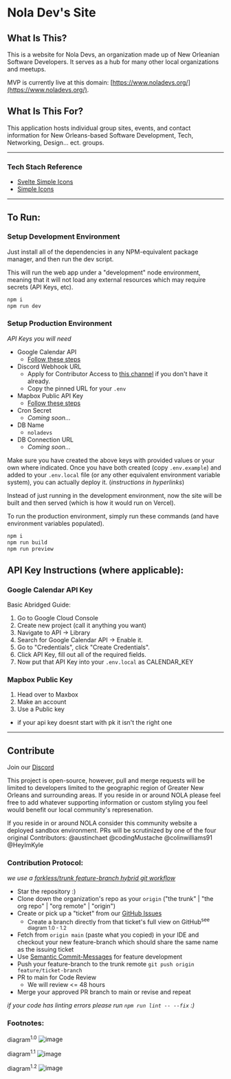 # Nola Dev's Site

## What Is This?

This is a website for Nola Devs, an organization made up of New Orleanian Software Developers.
It serves as a hub for many other local organizations and meetups.

MVP is currently live at this domain: [https://www.noladevs.org/](https://www.noladevs.org/).

## What Is This For?

This application hosts individual group sites, events, and contact information for New Orleans-based Software Development, Tech, Networking, Design... ect. groups.

---

### Tech Stach Reference

- [Svelte Simple Icons](https://github.com/icons-pack/svelte-simple-icons)
- [Simple Icons](https://simpleicons.org)

---

## To Run:

### Setup Development Environment

Just install all of the dependencies in any NPM-equivalent package manager, and then run the dev script.

This will run the web app under a "development" node environment, meaning that it will not load any external resources which may require secrets (API Keys, etc).

```ts
npm i
npm run dev
```

### Setup Production Environment

_API Keys you will need_

- Google Calendar API
  - [Follow these steps](https://github.com/Nola-Devs/Nola-Devs-v2?tab=readme-ov-file#google-calendar-api-key)
- Discord Webhook URL
  - Apply for Contributor Access to [this channel](https://discord.com/channels/1117944495099613254/1166366239652847687/1166367256356335636) if you don't have it already.
  - Copy the pinned URL for your `.env`
- Mapbox Public API Key
  - [Follow these steps](https://github.com/Nola-Devs/Nola-Devs-v2?tab=readme-ov-file#mapbox-public-key)
- Cron Secret
  - _Coming soon..._
- DB Name
  - `noladevs`
- DB Connection URL
  - _Coming soon..._

Make sure you have created the above keys with provided values or your own where indicated.
Once you have both created (copy `.env.example`) and added to your `.env.local` file (or any other equivalent environment variable system), you can actually deploy it. (_instructions in hyperlinks_)

Instead of just running in the development environment, now the site will be built and then served (which is how it would run on Vercel).

To run the production environment, simply run these commands (and have environment variables populated).

```ts
npm i
npm run build
npm run preview
```

## API Key Instructions (where applicable):

### Google Calendar API Key

Basic Abridged Guide:

1. Go to Google Cloud Console
2. Create new project (call it anything you want)
3. Navigate to API -> Library
4. Search for Google Calendar API -> Enable it.
5. Go to "Credentials", click "Create Credentials".
6. Click API Key, fill out all of the required fields.
7. Now put that API Key into your `.env.local` as CALENDAR_KEY

### Mapbox Public Key

1. Head over to Maxbox
2. Make an account
3. Use a Public key

- if your api key doesnt start with pk it isn't the right one

---

## Contribute

Join our [Discord](https://discord.gg/Hea5n85VEv)

This project is open-source, however, pull and merge requests will be limited to developers limited to the geographic region of Greater New Orleans and surrounding areas. If you reside in or around NOLA please feel free to add whatever supporting information or custom styling you feel would benefit our local community's represenation.

If you reside in or around NOLA consider this community website a deployed sandbox environment. PRs will be scrutinized by one of the four original Contributors: @austinchaet @codingMustache @colinwilliams91 @HeyImKyle

### Contribution Protocol:

_we use a [forkless/trunk feature-branch hybrid git workflow](https://www.atlassian.com/git/tutorials/comparing-workflows/feature-branch-workflow)_

- Star the repository :)
- Clone down the organization's repo as your `origin` ("the trunk" | "the org repo" | "org remote" | "origin")
- Create or pick up a "ticket" from our [GitHub Issues](https://github.com/Nola-Devs/Nola-Dev-Site/issues)
  - Create a branch directly from that ticket's full view on GitHub<sup>see diagram 1.0 - 1.2</sup>
- Fetch from `origin main` (paste what you copied) in your IDE and checkout your new feature-branch which should share the same name as the issuing ticket
- Use [Semantic Commit-Messages](https://gist.github.com/joshbuchea/6f47e86d2510bce28f8e7f42ae84c716) for feature development
- Push your feature-branch to the trunk remote `git push origin feature/ticket-branch`
- PR to main for Code Review
  - We will review <= 48 hours
- Merge your approved PR branch to main or revise and repeat

_if your code has linting errors please run `npm run lint -- --fix` :)_

### Footnotes:

diagram<sup>1.0</sup>
![image](https://github.com/Nola-Devs/Nola-Devs-v2/assets/92059005/2e40f7b5-e109-4062-b323-96228da620bd)

diagram<sup>1.1</sup>
![image](https://github.com/Nola-Devs/Nola-Devs-v2/assets/92059005/012294aa-41c0-4a0e-aa19-1ea287045eb5)

diagram<sup>1.2</sup>
![image](https://github.com/Nola-Devs/Nola-Devs-v2/assets/92059005/9ebcf2a7-ef65-43ff-8cf4-193af1a6239b)
